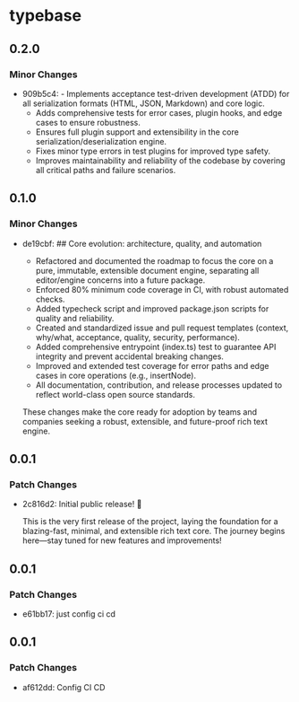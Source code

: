 # typebase

## 0.2.0

### Minor Changes

- 909b5c4: - Implements acceptance test-driven development (ATDD) for all serialization formats (HTML, JSON, Markdown) and core logic.
  - Adds comprehensive tests for error cases, plugin hooks, and edge cases to ensure robustness.
  - Ensures full plugin support and extensibility in the core serialization/deserialization engine.
  - Fixes minor type errors in test plugins for improved type safety.
  - Improves maintainability and reliability of the codebase by covering all critical paths and failure scenarios.

## 0.1.0

### Minor Changes

- de19cbf: ## Core evolution: architecture, quality, and automation

  - Refactored and documented the roadmap to focus the core on a pure, immutable, extensible document engine, separating all editor/engine concerns into a future package.
  - Enforced 80% minimum code coverage in CI, with robust automated checks.
  - Added typecheck script and improved package.json scripts for quality and reliability.
  - Created and standardized issue and pull request templates (context, why/what, acceptance, quality, security, performance).
  - Added comprehensive entrypoint (index.ts) test to guarantee API integrity and prevent accidental breaking changes.
  - Improved and extended test coverage for error paths and edge cases in core operations (e.g., insertNode).
  - All documentation, contribution, and release processes updated to reflect world-class open source standards.

  These changes make the core ready for adoption by teams and companies seeking a robust, extensible, and future-proof rich text engine.

## 0.0.1

### Patch Changes

- 2c816d2: Initial public release! 🎉

  This is the very first release of the project, laying the foundation for a blazing-fast, minimal, and extensible rich text core. The journey begins here—stay tuned for new features and improvements!

## 0.0.1

### Patch Changes

- e61bb17: just config ci cd

## 0.0.1

### Patch Changes

- af612dd: Config CI CD
